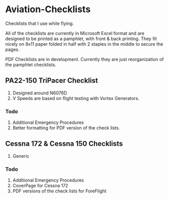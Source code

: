 # Aviation-Checklists

Checklists that I use while flying. 

All of the checklists are currently in Microsoft Excel format and are designed to be printed as a pamphlet, with front & back printing. They fit nicely on 8x11 paper folded in half with 2 staples in the middle to secure the pages.

PDF Checklists are in development. Currently they are just reorganization of the pamphlet checklists. 

## PA22-150 TriPacer Checklist

1. Designed around N6076D
1. V Speeds are based on flight testing with Vortex Generators. 

### Todo

1. Additional Emergency Procedures
1. Better formatting for PDF version of the check lists. 

## Cessna 172 & Cessna 150 Checklists

1. Generic

### Todo

1. Additional Emergency Procedures
1. CoverPage for Cessna 172
1. PDF versions of the check lists for ForeFlight